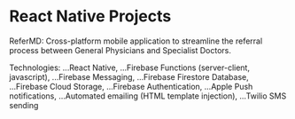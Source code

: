 # React Native Projects

ReferMD: Cross-platform mobile application to streamline the referral process between General Physicians and Specialist Doctors.

Technologies: 
 ...React Native, 
  ...Firebase Functions (server-client, javascript), 
   ...Firebase Messaging, 
   ...Firebase Firestore Database, 
    ...Firebase Cloud Storage, 
     ...Firebase Authentication, 
      ...Apple Push notifications, 
       ...Automated emailing (HTML template injection), 
        ...Twilio SMS sending
